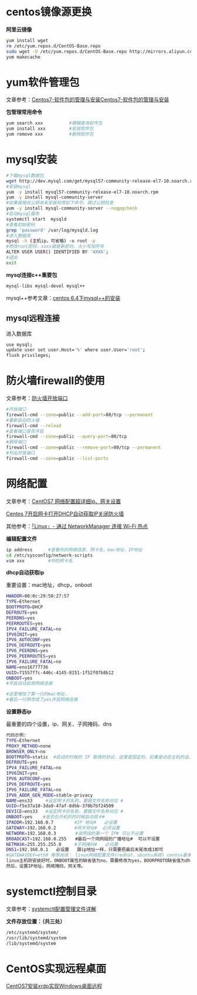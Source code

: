 # centos镜像源更换

**阿里云镜像**

```bash
yum install wget
rm /etc/yum.repos.d/CentOS-Base.repo
sudo wget -O /etc/yum.repos.d/CentOS-Base.repo http://mirrors.aliyun.com/repo/Centos-7.repo 
yum makecache
```

# yum软件管理包

文章参考：[Centos7-软件包的管理与安装Centos7-软件包的管理与安装](https://blog.csdn.net/liang_operations/article/details/83241551?ops_request_misc=&request_id=&biz_id=102&utm_term=centos7%E5%AE%89%E8%A3%85%E5%8C%85%E7%AE%A1%E7%90%86%E5%99%A8&utm_medium=distribute.pc_search_result.none-task-blog-2~all~sobaiduweb~default-0-83241551.142^v2^article_score_rank,143^v4^register&spm=1018.2226.3001.4187)

**包管理常用命令**

```bash
yum search xxx			#模糊查询软件包
yum install xxx			#安装软件包
yum remove xxx			#删除软件包
```

# mysql安装

```bash
#下载mysql数据包
wget http://dev.mysql.com/get/mysql57-community-release-el7-10.noarch.rpm
#安装mysql
yum -y install mysql57-community-release-el7-10.noarch.rpm
yum -y install mysql-community-server
#如果报错说公钥尚未安装则用如下命令，跳过公钥检查
yum -y install mysql-community-server --nogpgcheck
#启动mysql服务
systemctl start  mysqld
#查看初始密码
grep 'password' /var/log/mysqld.log
#进入数据库
mysql -h (主机ip，可省略) -u root -p 
#修改root密码，xxxx就是新密码，大小写加符号
ALTER USER USER() IDENTIFIED BY 'XXXX';
#退出
exit
```

**mysql连接c++重要包**

```bash
mysql-libs mysql-devel mysql++
```

mysql++参考文章：[centos 6.4下mysql++的安装](https://blog.csdn.net/weixin_33939380/article/details/92123224?ops_request_misc=&request_id=&biz_id=102&utm_term=centos%20mysql%20%E5%AE%89%E8%A3%85%20mysql++&utm_medium=distribute.pc_search_result.none-task-blog-2~all~sobaiduweb~default-4-92123224.142^v5^pc_search_result_control_group,157^v4^new_style&spm=1018.2226.3001.4187)

## mysql远程连接

进入数据库

```bash
use mysql;
update user set user.Host='%' where user.User='root';
flush privileges;
```

# 防火墙firewall的使用

文章参考：[防火墙开放端口](https://blog.csdn.net/leiwuhen92/article/details/104551218?ops_request_misc=&request_id=&biz_id=102&utm_term=%E9%98%B2%E7%81%AB%E5%A2%99%E5%BC%80%E6%94%BE%E7%AB%AF%E5%8F%A3&utm_medium=distribute.pc_search_result.none-task-blog-2~all~sobaiduweb~default-0-104551218.142^v2^article_score_rank,143^v4^register&spm=1018.2226.3001.4187)

```bash
#开放端口
firewall-cmd --zone=public --add-port=80/tcp --permanent
#重新启动防火墙
firewall-cmd --reload
#查看端口是否开启
firewall-cmd --zone=public --query-port=80/tcp
#删除端口
firewall-cmd --zone=public --remove-port=80/tcp --permanent
#列出开放端口
firewall-cmd --zone=public --list-ports
```

# 网络配置

文章参考：[CentOS7 网络配置超详细ip、网关设置](https://blog.csdn.net/qq_41474121/article/details/108929640?ops_request_misc=%257B%2522request%255Fid%2522%253A%2522164752876816782184640676%2522%252C%2522scm%2522%253A%252220140713.130102334..%2522%257D&request_id=164752876816782184640676&biz_id=0&utm_medium=distribute.pc_search_result.none-task-blog-2~all~top_positive~default-1-108929640.142^v2^article_score_rank,143^v4^register&utm_term=centos7%E7%BD%91%E7%BB%9C%E9%85%8D%E7%BD%AE&spm=1018.2226.3001.4187)

[Centos 7开启网卡打开DHCP自动获取IP关闭防火墙](https://blog.csdn.net/lukaixiao/article/details/53946243?ops_request_misc=%257B%2522request%255Fid%2522%253A%2522164752922416782248553535%2522%252C%2522scm%2522%253A%252220140713.130102334..%2522%257D&request_id=164752922416782248553535&biz_id=0&utm_medium=distribute.pc_search_result.none-task-blog-2~all~baidu_landing_v2~default-4-53946243.142^v2^article_score_rank,143^v4^register&utm_term=centos7%E7%BD%91%E7%BB%9C%E9%85%8D%E7%BD%AEdhcp&spm=1018.2226.3001.4187)

其他参考：[「Linux」- 通过 NetworkManager 连接 Wi-Fi 热点](https://blog.k4nz.com/949d40228a77b57d0fc0e7cd0ca4cbf1/)

**编辑配置文件**

```bash
ip address 		#查看你的网络信息，网卡名，mac地址，IP地址
cd /etc/sysconfig/network-scripts
vim xxx			#你的网卡名
```

**dhcp自动获取ip**

重要设置：mac地址，dhcp，onboot

```bash
HWADDR=00:0c:29:58:27:57
TYPE=Ethernet
BOOTPROTO=DHCP
DEFROUTE=yes
PEERDNS=yes
PEERROUTES=yes
IPV4_FAILURE_FATAL=no
IPV6INIT=yes
IPV6_AUTOCONF=yes
IPV6_DEFROUTE=yes
IPV6_PEERDNS=yes
IPV6_PEERROUTES=yes
IPV6_FAILURE_FATAL=no
NAME=eno16777736
UUID=71557f7c-446c-4145-8151-1f52f07b8b12
ONBOOT=yes                  
#开启自动启用网络连接

#这里增加了第一行的mac地址，
#最后一行修改成了yes开启网络连接
```

**设置静态ip**

最重要的四个设置，ip、网关、子网掩码、dns

```bash
代码示例:
TYPE=Ethernet
PROXY_METHOD=none
BROWSER_ONLY=no
BOOTPROTO=static  #启动的时候的 IP 取得的协议，这里是固定的，如果是动态主机的话，要改成 dhcp 才行#
DEFROUTE=yes
IPV4_FAILURE_FATAL=no
IPV6INIT=yes
IPV6_AUTOCONF=yes
IPV6_DEFROUTE=yes
IPV6_FAILURE_FATAL=no
IPV6_ADDR_GEN_MODE=stable-privacy
NAME=ens33     #设定网卡的名称，要跟文件名称对应 #
UUID=f5e37a10-3da9-47af-8dbb-370b7bf24509 
DEVICE=ens33   #设定网卡的名称，要跟文件名称对应 #
ONBOOT=yes    #是否在开机的的时候启动网卡# 
IPADDR=192.168.0.7        #IP 地址#   必设置
GATEWAY=192.168.0.2       #网关地址#  必须设置
NETWORK=192.168.0.3　　    #该网段的第一个 IP# 可以不设置
BROADCAST=192.168.0.255　　#最后一个同网段的广播地址#  可以不设置
NETMASK=255.255.255.0     #子网掩码#   必设置
DNS1=192.168.0.1   必设置   跟ip地址一样，只需要把最后末尾改成1即可
#GATEWAYDEV=eth0 推荐阅读： linux网络配置文件(redhat、ubuntu系统) centos基本网络配置-网卡eth0、DNS、Host等
linux主机刚安装好时，ONBOOT属性的缺省值为no，需要修改为yes，BOORPROTO缺省值为dhcp，需要修改为static。
然后，设置IP地址，网络掩码，网关等。
```

# systemctl控制目录

文章参考：[systemctl配置管理文件详解](https://blog.csdn.net/yonghutwo/article/details/115160748?ops_request_misc=&request_id=&biz_id=102&utm_term=systemctl%20enable%20%E6%96%87%E4%BB%B6%E7%9B%AE%E5%BD%95&utm_medium=distribute.pc_search_result.none-task-blog-2~all~sobaiduweb~default-1-115160748.nonecase&spm=1018.2226.3001.4187)

**文件存放位置：（共三处）**

```bash
/etc/systemd/system/
/usr/lib/systemd/system
/lib/systemd/system
```

# CentOS实现远程桌面

[CentOS7安装xrdp实现Windows桌面远程](https://blog.csdn.net/stony3/article/details/78599246)